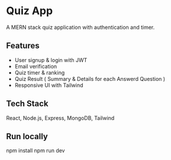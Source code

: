 # Quiz App
A MERN stack quiz application with authentication and timer.

## Features
- User signup & login with JWT
- Email verification
- Quiz timer & ranking
- Quiz Result ( Summary &  Details for each Answerd Question )
- Responsive UI with Tailwind

## Tech Stack
React, Node.js, Express, MongoDB, Tailwind

## Run locally
npm install
npm run dev
